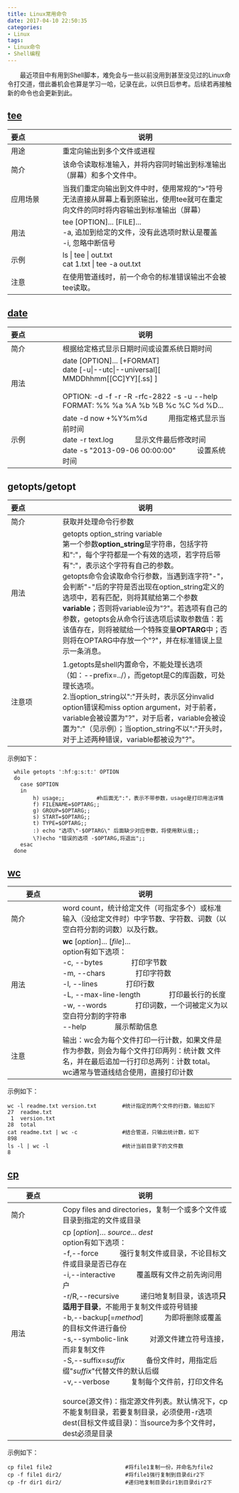 ```yaml
---
title: Linux常用命令
date: 2017-04-10 22:50:35
categories:
- Linux
tags: 
- Linux命令
- Shell编程
---
```


  最近项目中有用到Shell脚本，难免会与一些以前没用到甚至没见过的Linux命令打交道，借此番机会也算是学习一哈，记录在此，以供日后参考。后续若再接触新的命令也会更新到此。

<!--more-->

<style> table th:first-of-type { width: 100px; } </style>

## [tee](http://www.gnu.org/software/coreutils/manual/html_node/tee-invocation.html#tee-invocation)
| 要点   | 说明                                       |
| :--- | ---------------------------------------- |
| 用途   | 重定向输出到多个文件或进程                            |
| 简介   | 该命令读取标准输入，并将内容同时输出到标准输出（屏幕）和多个文件中。       |
| 应用场景 | 当我们重定向输出到文件中时，使用常规的“>”符号无法直接从屏幕上看到原输出，使用tee就可在重定向文件的同时将内容输出到标准输出（屏幕） |
| 用法   | tee [OPTION]...   [FILE]...<br>-a, 追加到给定的文件，没有此选项时默认是覆盖<br>-i, 忽略中断信号 |
| 示例   | ls &#124; tee &#124; out.txt<br>cat 1.txt &#124; tee -a out.txt |
| 注意   | 在使用管道线时，前一个命令的标准错误输出不会被tee读取。            |

## [date](http://www.gnu.org/software/coreutils/manual/html_node/date-invocation.html#date-invocation)

| 要点   | 说明                                       |
| :--- | ---------------------------------------- |
| 简介   | 根据给定格式显示日期时间或设置系统日期时间                    |
| 用法   | date \[OPTION]... \[+FORMAT]<br>date \[-u&#124;--utc&#124;--universal]\[ MMDDhhmm\[\[CC]YY][.ss] ]<br><br>OPTION: -d -f -r -R -rfc-2822 -s -u --help<br>FORMAT: %% %a %A %b %B %c %C %d %D... |
| 示例   | date -d now +%Y%m%d   用指定格式显示当前时间<br>date -r text.log   显示文件最后修改时间<br>date -s "2013-09-06 00:00:00"   设置系统时间 |

## getopts/getopt

| 要点   | 说明                                       |
| :--- | ---------------------------------------- |
| 简介   | 获取并处理命令行参数                               |
| 用法   | getopts option_string variable<br>第一个参数**option_string**是字符串，包括字符和":"，每个字符都是一个有效的选项，若字符后带有":"，表示这个字符有自己的参数。<br>getopts命令会读取命令行参数，当遇到连字符"-"，会判断"-"后的字符是否出现在option_string定义的选项中，若有匹配，则将其赋给第二个参数**variable**；否则将variable设为"?"。若选项有自己的参数，getopts会从命令行该选项后读取参数值：若该值存在，则将被赋给一个特殊变量**OPTARG**中；否则将在OPTARG中存放一个"?"，并在标准错误上显示一条消息。 |
| 注意项  | 1.getopts是shell内置命令，不能处理长选项（如：--prefix=../），而getopt是C的库函数，可处理长选项。<br>2.当option_string以":"开头时，表示区分invalid option错误和miss option argument，对于前者，variable会被设置为"?"，对于后者，variable会被设置为":"（见示例）；当option_string不以":"开头时，对于上述两种错误，variable都被设为"?"。 |
示例如下：

```shell
  while getopts ':hf:g:s:t:' OPTION
  do
  	case $OPTION
  	in
  		h) usage;;			#h后面无":"，表示不带参数，usage是打印用法详情
  		f) FILENAME=$OPTARG;;
  		g) GROUP=$OPTARG;;
  		s) START=$OPTARG;;
  		t) TYPE=$OPTARG;;
  		:) echo "选项\"-$OPTARG\" 后面缺少对应参数，将使用默认值;;
  		\?)echo "错误的选项 -$OPTARG,将退出";;
  	esac
  done
```

## [wc](http://www.gnu.org/software/coreutils/manual/html_node/wc-invocation.html#wc-invocation)

| 要点   | 说明                                       |
| ---- | ---------------------------------------- |
| 简介   | word count，统计给定文件（可指定多个）或标准输入（没给定文件时）中字节数、字符数、词数（以空白符分割的词数）以及行数。 |
| 用法   | **wc** \[*option*]... \[*file*]...<br>option有如下选项：<br>-c, --bytes　　　　打印字节数<br>-m, --chars 　　　　打印字符数<br>-l, --lines　　　　打印行数<br>-L, --max-line-length　　　　打印最长行的长度<br>-w, --words　　　　打印词数，一个词被定义为以空白符分割的字符串<br>    --help　　　　展示帮助信息 |
| 注意   | 输出：wc会为每个文件打印一行计数，如果文件是作为参数，则会为每个文件打印两列：统计数 文件名，并在最后追加一行打印总两列：计数 total。<br>wc通常与管道线结合使用，直接打印计数 |
示例如下：

```shell
wc -l readme.txt version.txt        #统计指定的两个文件的行数，输出如下
27	readme.txt
 1	version.txt
28	total
cat readme.txt | wc -c              #结合管道，只输出统计数，如下
898
ls -l | wc -l                       #统计当前目录下的文件数
8
```

## [cp](http://www.gnu.org/software/coreutils/manual/html_node/cp-invocation.html#cp-invocation)

| 要点   | 说明                                       |
| ---- | ---------------------------------------- |
| 简介   | Copy files and directories，复制一个或多个文件或目录到指定的文件或目录 |
| 用法   | cp [*option*]… *source*... *dest*<br>option有如下选项：<br>-f,--force　　　强行复制文件或目录，不论目标文件或目录是否已存在<br>-i,--interactive　　　覆盖既有文件之前先询问用户<br>-r/R,--recursive　　　递归地复制目录，该选项**只适用于目录**，不能用于复制文件或符号链接<br>-b,--backup[=*method*]　　　为即将删除或覆盖的目标文件进行备份<br>-s,--symbolic-link　　　对源文件建立符号连接，而非复制文件<br>-S,--suffix=*suffix*　　　备份文件时，用指定后缀"*suffix*"代替文件的默认后缀<br>-v,--verbose　　　复制每个文件前，打印文件名<br><br>source(源文件)：指定源文件列表。默认情况下，cp不能复制目录，若要复制目录，必须使用-r选项<br>dest(目标文件或目录)：当source为多个文件时，dest必须是目录 |

示例如下：

```shell
cp file1 file2                       #将file1复制一份，并命名为file2
cp -f file1 dir2/                    #将file1强行复制到目录dir2下
cp -fr dir1 dir2/                    #递归地复制目录dir1到目录dir2下
```

